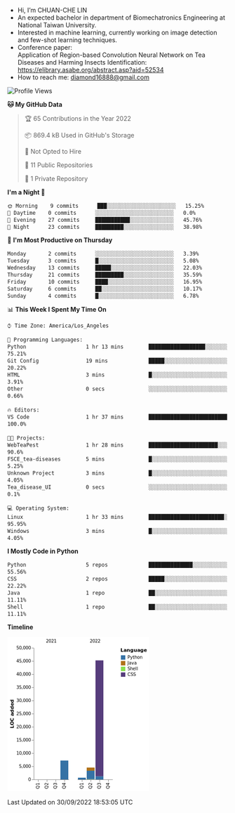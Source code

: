 - Hi, I’m CHUAN-CHE LIN
- An expected bachelor in department of Biomechatronics Engineering at National Taiwan University.
- Interested in machine learning, currently working on image detection and few-shot learning techniques.
- Conference paper:  
  Application of Region-based Convolution Neural Network on Tea Diseases and Harming Insects Identification: https://elibrary.asabe.org/abstract.asp?aid=52534
- How to reach me: diamond16888@gmail.com
<!--START_SECTION:waka-->
![Profile Views](http://img.shields.io/badge/Profile%20Views-1-blue)

**🐱 My GitHub Data** 

> 🏆 65 Contributions in the Year 2022
 > 
> 📦 869.4 kB Used in GitHub's Storage 
 > 
> 🚫 Not Opted to Hire
 > 
> 📜 11 Public Repositories 
 > 
> 🔑 1 Private Repository 
 > 
**I'm a Night 🦉** 

```text
🌞 Morning    9 commits      ███░░░░░░░░░░░░░░░░░░░░░░   15.25% 
🌆 Daytime    0 commits      ░░░░░░░░░░░░░░░░░░░░░░░░░   0.0% 
🌃 Evening    27 commits     ███████████░░░░░░░░░░░░░░   45.76% 
🌙 Night      23 commits     █████████░░░░░░░░░░░░░░░░   38.98%

```
📅 **I'm Most Productive on Thursday** 

```text
Monday       2 commits      ░░░░░░░░░░░░░░░░░░░░░░░░░   3.39% 
Tuesday      3 commits      █░░░░░░░░░░░░░░░░░░░░░░░░   5.08% 
Wednesday    13 commits     █████░░░░░░░░░░░░░░░░░░░░   22.03% 
Thursday     21 commits     █████████░░░░░░░░░░░░░░░░   35.59% 
Friday       10 commits     ████░░░░░░░░░░░░░░░░░░░░░   16.95% 
Saturday     6 commits      ██░░░░░░░░░░░░░░░░░░░░░░░   10.17% 
Sunday       4 commits      █░░░░░░░░░░░░░░░░░░░░░░░░   6.78%

```


📊 **This Week I Spent My Time On** 

```text
⌚︎ Time Zone: America/Los_Angeles

💬 Programming Languages: 
Python                   1 hr 13 mins        ██████████████████░░░░░░░   75.21% 
Git Config               19 mins             █████░░░░░░░░░░░░░░░░░░░░   20.22% 
HTML                     3 mins              █░░░░░░░░░░░░░░░░░░░░░░░░   3.91% 
Other                    0 secs              ░░░░░░░░░░░░░░░░░░░░░░░░░   0.66%

🔥 Editors: 
VS Code                  1 hr 37 mins        █████████████████████████   100.0%

🐱‍💻 Projects: 
WebTeaPest               1 hr 28 mins        ██████████████████████░░░   90.6% 
FSCE_tea-diseases        5 mins              █░░░░░░░░░░░░░░░░░░░░░░░░   5.25% 
Unknown Project          3 mins              █░░░░░░░░░░░░░░░░░░░░░░░░   4.05% 
Tea_disease_UI           0 secs              ░░░░░░░░░░░░░░░░░░░░░░░░░   0.1%

💻 Operating System: 
Linux                    1 hr 33 mins        ████████████████████████░   95.95% 
Windows                  3 mins              █░░░░░░░░░░░░░░░░░░░░░░░░   4.05%

```

**I Mostly Code in Python** 

```text
Python                   5 repos             ██████████████░░░░░░░░░░░   55.56% 
CSS                      2 repos             █████░░░░░░░░░░░░░░░░░░░░   22.22% 
Java                     1 repo              ██░░░░░░░░░░░░░░░░░░░░░░░   11.11% 
Shell                    1 repo              ██░░░░░░░░░░░░░░░░░░░░░░░   11.11%

```


**Timeline**

![Chart not found](https://raw.githubusercontent.com/ChuanCheLin/ChuanCheLin/main/charts/bar_graph.png) 


 Last Updated on 30/09/2022 18:53:05 UTC
<!--END_SECTION:waka-->

<!--
**ChuanCheLin/ChuanCheLin** is a ✨ _special_ ✨ repository because its `README.md` (this file) appears on your GitHub profile.

Here are some ideas to get you started:

- 🔭 I’m currently working on ...
- 🌱 I’m currently learning ...
- 👯 I’m looking to collaborate on ...
- 🤔 I’m looking for help with ...
- 💬 Ask me about ...
- 📫 How to reach me: ...
- 😄 Pronouns: ...
- ⚡ Fun fact: ...
-->
